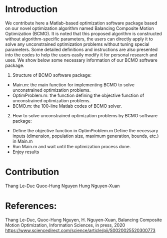 # Introduction
We contribute here a Matlab-based optimization software package based on our novel optimization algorithm named Balancing Composite Motion Optimization (BCMO). It is noted that this proposed algorithm is constructed without algorithm-specific parameters, the users can directly apply it to solve any unconstrained optimization problems without tuning special parameters. Some detailed definitions and instructions are also presented into the codes to help the users easily modify it for personal research and uses. We show below some necessary information of our BCMO software package.
1. Structure of BCMO software package: 
- Main.m: the main function for implementing BCMO to solve unconstrained optimization problems.
- OptimProblem.m: the function defining the objective function of unconstrained optimization problems.
- BCMO.m: the 100-line Matlab codes of BCMO solver.
2. How to solve unconstrained optimization problems by BCMO software package: 
- Define the objective function in OptimProblem.m Define the necessary inputs (dimension, population size, maximum generation, bounds, etc.) in Main.m
- Run Main.m and wait until the optimization process done.
- Enjoy results

# Contribution
Thang Le-Duc
Quoc-Hung Nguyen
Hung Nguyen-Xuan

# References:
Thang Le-Duc, Quoc-Hung Nguyen, H. Nguyen-Xuan, Balancing Composite Motion Optimization, Information Sciences, in press, 2020 https://www.sciencedirect.com/science/article/pii/S0020025520300773

